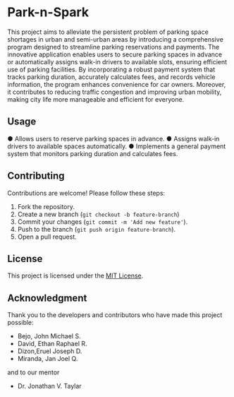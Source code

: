# Park-n-Spark
This project aims to alleviate the persistent problem of parking space shortages in urban and semi-urban areas by introducing a comprehensive program designed to streamline parking reservations and payments. The innovative application enables users to secure parking spaces in advance or automatically assigns walk-in drivers to available slots, ensuring efficient use of parking facilities. By incorporating a robust payment system that tracks parking duration, accurately calculates fees, and records vehicle information, the program enhances convenience for car owners. Moreover, it contributes to reducing traffic congestion and improving urban mobility, making city life more manageable and efficient for everyone. 

## Usage
● Allows users to reserve parking spaces in advance.
● Assigns walk-in drivers to available spaces automatically.
● Implements a general payment system that monitors parking duration and calculates fees.

## Contributing
Contributions are welcome! Please follow these steps:

1. Fork the repository.
2. Create a new branch (`git checkout -b feature-branch`)
3. Commit your changes (`git commit -m 'Add new feature'`).
4. Push to the branch (`git push origin feature-branch`).
5. Open a pull request.

## License
This project is licensed under the [MIT License](LICENSE).

## Acknowledgment
 Thank you to the developers and contributors who have made this project possible:
- Bejo, John Michael S.
- David, Ethan Raphael R. 
- Dizon,Eruel Joseph D. 
- Miranda, Jan Joel Q.

and to our mentor
- Dr. Jonathan V. Taylar 

